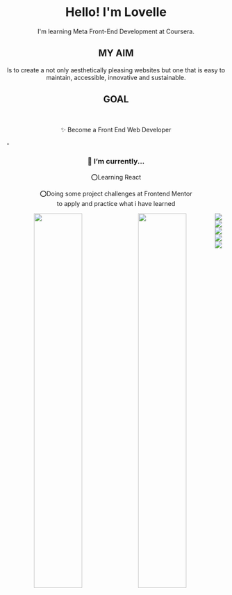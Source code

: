 <h1 align="center">Hello! I'm Lovelle </h1>
<p align="center">I'm learning Meta Front-End Development at Coursera.</p>
<h2 align="center">MY AIM</h2>
<p align="center"> Is to create a not only aesthetically pleasing websites but one that is easy to maintain, accessible, innovative and sustainable.</p>

<h2 align="center">GOAL</h2>
<br>
<p align="center">✨ Become a Front End Web Developer</p>



-<h3 align="center">🌱 I’m currently...</h3>
<div align="center">
⭕Learning React 

⭕Doing some project challenges at Frontend Mentor <br>
  to apply and practice what i have learned
</div>
<div align="center">
<img align="left" width="47%" src="https://github-readme-stats.vercel.app/api?username=Jlovellealfeche&show_icons=true&theme=radical"/>
<img align="left" width="47%" src="https://github-readme-stats.vercel.app/api/top-langs/?username=Jlovellealfeche&layout=compact"/>
</div>




<img src="https://img.shields.io/badge/html5-%23E34F26.svg?style=for-the-badge&logo=html5&logoColor=white"/>
<img src="https://img.shields.io/badge/css3-%231572B6.svg?style=for-the-badge&logo=css3&logoColor=white"/>
<img src="https://img.shields.io/badge/SASS-hotpink.svg?style=for-the-badge&logo=SASS&logoColor=white"/>
<img src="https://img.shields.io/badge/javascript-%23323330.svg?style=for-the-badge&logo=javascript&logoColor=%23F7DF1E"/>
<img src="https://img.shields.io/badge/react-%2320232a.svg?style=for-the-badge&logo=react&logoColor=%2361DAFB"/>
<img src=""/>

<!---
Jlovellealfeche/Jlovellealfeche is a ✨ special ✨ repository because its `README.md` (this file) appears on your GitHub profile.
You can click the Preview link to take a look at your changes.
--->
